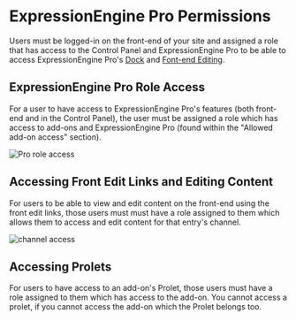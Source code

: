 <!--
    This source file is part of the open source project
    ExpressionEngine User Guide (https://github.com/ExpressionEngine/ExpressionEngine-User-Guide)

    @link      https://expressionengine.com/
    @copyright Copyright (c) 2003-2021, Packet Tide, LLC (https://packettide.com)
    @license   https://expressionengine.com/license Licensed under Apache License, Version 2.0
-->

# ExpressionEngine Pro Permissions

Users must be logged-in on the front-end of your site and assigned a role that has access to the Control Panel and ExpressionEngine Pro to be able to access ExpressionEngine Pro's [Dock](pro/dock.md) and [Font-end Editing](pro/frontend.md).

## ExpressionEngine Pro Role Access
For a user to have access to ExpressionEngine Pro's features (both front-end and in the Control Panel), the user must be assigned a role which has access to add-ons and ExpressionEngine Pro (found within the "Allowed add-on access" section).

![Pro role access](_images/pro_role_access.png)

## Accessing Front Edit Links and Editing Content
For users to be able to view and edit content on the front-end using the front edit links, those users must must have a role assigned to them which allows them to access and edit content for that entry's channel.

![channel access](_images/ee-role-channel-access.png)


## Accessing Prolets
For users to have access to an add-on's Prolet, those users must have a role assigned to them which has access to the add-on. You cannot access a prolet, if you cannot access the add-on which the Prolet belongs too.